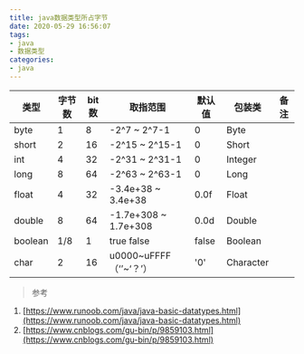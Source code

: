 ```yaml
---
title: java数据类型所占字节
date: 2020-05-29 16:56:07
tags:
- java
- 数据类型
categories:
- java   
---
```


|类型|字节数|bit数|取指范围|默认值|包装类|备注|
|---|---|---|---|---|---|---|
|byte|1|8|-2^7 ~ 2^7-1|0|Byte||
|short|2|16|-2^15 ~ 2^15-1|0|Short||
|int|4|32|-2^31 ~ 2^31-1|0|Integer||
|long|8|64|-2^63 ~ 2^63-1|0|Long||
|float|4|32|-3.4e+38 ~ 3.4e+38|0.0f|Float||
|double|8|64|-1.7e+308 ~ 1.7e+308|0.0d|Double||
|boolean|1/8|1|true false|false|Boolean||
|char|2|16|u0000~uFFFF（‘’~‘？’）|'0'|Character||

> 参考

1. [https://www.runoob.com/java/java-basic-datatypes.html](https://www.runoob.com/java/java-basic-datatypes.html)
2. [https://www.cnblogs.com/gu-bin/p/9859103.html](https://www.cnblogs.com/gu-bin/p/9859103.html)
